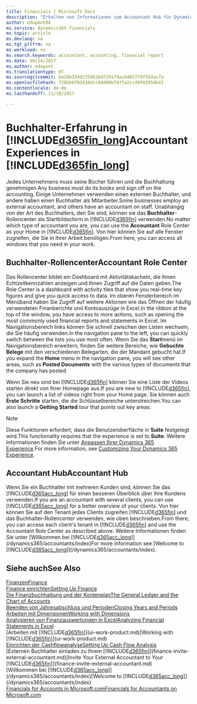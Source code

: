 ```yaml
---
title: Financials | Microsoft Docs
description: "Erhalten von Informationen zum Accountant Hub für Dynamics 365 Business edition und die das Buchhalter-Rollencenter, das interne und externe Buchhalter im Kundenunternehmen unterstützt."
author: edupont04
ms.service: dynamics365-financials
ms.topic: article
ms.devlang: na
ms.tgt_pltfrm: na
ms.workload: na
ms.search.keywords: accountant, accounting, financial report
ms.date: 09/14/2017
ms.author: edupont
ms.translationtype: HT
ms.sourcegitcommit: ba26b354d235981bd7291f9ac6402779f554ac7a
ms.openlocfilehash: f28bb6f02438dcc8dd00bf87fa2ccd9f02859641
ms.contentlocale: de-de
ms.lasthandoff: 11/10/2017

---
```

# <a name="accountant-experiences-in-included365finlongincludesd365finlongmdmd"></a><span data-ttu-id="bbd0f-103">Buchhalter-Erfahrung in [!INCLUDE[d365fin_long](includes/d365fin_long_md.md)]</span><span class="sxs-lookup"><span data-stu-id="bbd0f-103">Accountant Experiences in [!INCLUDE[d365fin_long](includes/d365fin_long_md.md)]</span></span>
<span data-ttu-id="bbd0f-104">Jedes Unternehmens muss seine Bücher führen und die Buchhaltung genehmigen.</span><span class="sxs-lookup"><span data-stu-id="bbd0f-104">Any business must do its books and sign off on the accounting.</span></span> <span data-ttu-id="bbd0f-105">Einige Unternehmen verwenden einen externen Buchhalter, und andere haben einen Buchhalter als Mitarbeiter.</span><span class="sxs-lookup"><span data-stu-id="bbd0f-105">Some businesses employ an external accountant, and others have an accountant on staff.</span></span> <span data-ttu-id="bbd0f-106">Unabhängig von der Art des Buchhalters, den Sie sind, können sie das **Buchhalter**-Rollencenter als Startbildschirm in [!INCLUDE[d365fin](includes/d365fin_md.md)] verwenden.</span><span class="sxs-lookup"><span data-stu-id="bbd0f-106">No matter which type of accountant you are, you can use the **Accountant** Role Center as your Home in [!INCLUDE[d365fin](includes/d365fin_md.md)].</span></span> <span data-ttu-id="bbd0f-107">Von hier können Sie auf alle Fenster zugreifen, die Sie in Ihrer Arbeit benötigen.</span><span class="sxs-lookup"><span data-stu-id="bbd0f-107">From here, you can access all windows that you need in your work.</span></span>  

## <a name="accountant-role-center"></a><span data-ttu-id="bbd0f-108">Buchhalter-Rollencenter</span><span class="sxs-lookup"><span data-stu-id="bbd0f-108">Accountant Role Center</span></span>
<span data-ttu-id="bbd0f-109">Das Rollencenter bildet ein Dashboard mit Aktivitätskacheln, die Ihnen Echtzeitkennzahlen anzeigen und Ihnen Zugriff auf die Daten geben.</span><span class="sxs-lookup"><span data-stu-id="bbd0f-109">The Role Center is a dashboard with activity tiles that show you real-time key figures and give you quick access to data.</span></span> <span data-ttu-id="bbd0f-110">Im oberen Fensterbereich im Menüband haben Sie Zugriff auf weitere Aktionen wie das Öffnen der häufig verwendeten Finanberichte und Kontoauszüge in Excel.</span><span class="sxs-lookup"><span data-stu-id="bbd0f-110">In the ribbon at the top of the window, you have access to more actions, such as opening the most commonly used financial reports and statements in Excel.</span></span> <span data-ttu-id="bbd0f-111">Im Navigationsbereich links können Sie schnell zwischen den Listen wechseln, die Sie häufig verwenden.</span><span class="sxs-lookup"><span data-stu-id="bbd0f-111">In the navigation pane to the left, you can quickly switch between the lists you use most often.</span></span> <span data-ttu-id="bbd0f-112">Wenn Sie das **Start**menü im Navigationsbereich erweitern, finden Sie weitere Bereiche, wie **Gebuchte Belege** mit den verschiedenen Belegarten, die der Mandant gebucht hat.</span><span class="sxs-lookup"><span data-stu-id="bbd0f-112">If you expand the **Home** menu in the navigation pane, you will see other areas, such as **Posted Documents** with the various types of documents that the company has posted.</span></span>  

<span data-ttu-id="bbd0f-113">Wenn Sie neu sind bei [!INCLUDE[d365fin](includes/d365fin_md.md)] können Sie eine Liste der Videos starten direkt von Ihrer Homepage aus.</span><span class="sxs-lookup"><span data-stu-id="bbd0f-113">If you are new to [!INCLUDE[d365fin](includes/d365fin_md.md)], you can launch a list of videos right from your Home page.</span></span> <span data-ttu-id="bbd0f-114">Sie können auch **Erste Schritte** starten, die die Schlüsselbereiche unterstreichen.</span><span class="sxs-lookup"><span data-stu-id="bbd0f-114">You can also launch a **Getting Started** tour that points out key areas.</span></span>  

> [!NOTE]  
>  <span data-ttu-id="bbd0f-115">Diese Funktionen erfordert, dass die Benutzeroberfläche in **Suite** festgelegt wird.</span><span class="sxs-lookup"><span data-stu-id="bbd0f-115">This functionality requires that the experience is set to **Suite**.</span></span> <span data-ttu-id="bbd0f-116">Weitere Informationen finden Sie unter [Anpassen Ihrer Dynamics 365 Experience](ui-experiences.md).</span><span class="sxs-lookup"><span data-stu-id="bbd0f-116">For more information, see [Customizing Your Dynamics 365 Experience](ui-experiences.md).</span></span>  

## <a name="accountant-hub"></a><span data-ttu-id="bbd0f-117">Accountant Hub</span><span class="sxs-lookup"><span data-stu-id="bbd0f-117">Accountant Hub</span></span>
<span data-ttu-id="bbd0f-118">Wenn Sie ein Buchhalter mit mehreren Kunden sind, können Sie das [!INCLUDE[d365acc_long](includes/d365acc_long_md.md)] für einen besseren Überblick über Ihre Kundens verwenden.</span><span class="sxs-lookup"><span data-stu-id="bbd0f-118">If you are an accountant with several clients, you can use [!INCLUDE[d365acc_long](includes/d365acc_long_md.md)] for a better overview of your clients.</span></span> <span data-ttu-id="bbd0f-119">Von hier können Sie auf den Tenant jedes Clients zugreifen [!INCLUDE[d365fin](includes/d365fin_md.md)] und das Buchhalter-Rollencenter verwenden, wie oben beschrieben.</span><span class="sxs-lookup"><span data-stu-id="bbd0f-119">From there, you can access each client's tenant in [!INCLUDE[d365fin](includes/d365fin_md.md)] and use the Accountant Role Center as described above.</span></span> <span data-ttu-id="bbd0f-120">Weitere Informationen finden Sie unter [Willkommen bei [!INCLUDE[d365acc_long](includes/d365acc_long_md.md)]](/dynamics365/accountants/index)</span><span class="sxs-lookup"><span data-stu-id="bbd0f-120">For more information see [Welcome to [!INCLUDE[d365acc_long](includes/d365acc_long_md.md)]](/dynamics365/accountants/index).</span></span>  

## <a name="see-also"></a><span data-ttu-id="bbd0f-121">Siehe auch</span><span class="sxs-lookup"><span data-stu-id="bbd0f-121">See Also</span></span>
[<span data-ttu-id="bbd0f-122">Finanzen</span><span class="sxs-lookup"><span data-stu-id="bbd0f-122">Finance</span></span>](finance.md)  
[<span data-ttu-id="bbd0f-123">Finance einrichten</span><span class="sxs-lookup"><span data-stu-id="bbd0f-123">Setting Up Finance</span></span>](finance-setup-finance.md)  
[<span data-ttu-id="bbd0f-124">Die Finanzbuchhaltung und der Kontenplan</span><span class="sxs-lookup"><span data-stu-id="bbd0f-124">The General Ledger and the Chart of Accounts</span></span>](finance-general-ledger.md)  
[<span data-ttu-id="bbd0f-125">Beenden von Jahresabschluss und Perioden</span><span class="sxs-lookup"><span data-stu-id="bbd0f-125">Closing Years and Periods</span></span>](year-close-years-periods.md)  
[<span data-ttu-id="bbd0f-126">Arbeiten mit Dimensionen</span><span class="sxs-lookup"><span data-stu-id="bbd0f-126">Working with Dimensions</span></span>](finance-dimensions.md)  
[<span data-ttu-id="bbd0f-127">Analysieren von Finanzauswertungen in Excel</span><span class="sxs-lookup"><span data-stu-id="bbd0f-127">Analyzing Financial Statements in Excel</span></span>](finance-analyze-excel.md)  
<span data-ttu-id="bbd0f-128">[Arbeiten mit [!INCLUDE[d365fin](includes/d365fin_md.md)]](ui-work-product.md)</span><span class="sxs-lookup"><span data-stu-id="bbd0f-128">[Working with [!INCLUDE[d365fin](includes/d365fin_md.md)]](ui-work-product.md)</span></span>  
[<span data-ttu-id="bbd0f-129">Einrichten der Cashflowanalyse</span><span class="sxs-lookup"><span data-stu-id="bbd0f-129">Setting Up Cash Flow Analysis</span></span>](finance-setup-cash-flow-analyses.md)  
<span data-ttu-id="bbd0f-130">[Externen Buchhalter einladen zu Ihrem [!INCLUDE[d365fin](includes/d365fin_md.md)]](finance-invite-external-accountant.md)</span><span class="sxs-lookup"><span data-stu-id="bbd0f-130">[Invite Your External Accountant to Your [!INCLUDE[d365fin](includes/d365fin_md.md)]](finance-invite-external-accountant.md)</span></span>  
<span data-ttu-id="bbd0f-131">[Willkommen bei [!INCLUDE[d365acc_long](includes/d365acc_long_md.md)]](/dynamics365/accountants/index)</span><span class="sxs-lookup"><span data-stu-id="bbd0f-131">[Welcome to [!INCLUDE[d365acc_long](includes/d365acc_long_md.md)]](/dynamics365/accountants/index)</span></span>  
[<span data-ttu-id="bbd0f-132">Financials for Accounts in Microsoft.com</span><span class="sxs-lookup"><span data-stu-id="bbd0f-132">Financials for Accountants on Microsoft.com</span></span>](https://www.microsoft.com/en-us/dynamics365/financial-insights-for-accountants)  

